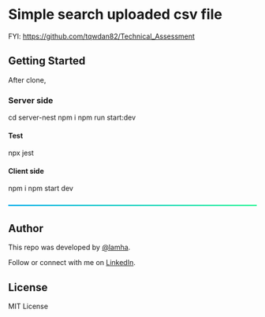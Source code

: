 # Simple search uploaded csv file

FYI: https://github.com/tqwdan82/Technical_Assessment

## Getting Started

After clone,

### Server side 
cd server-nest
npm i
npm run start:dev

#### Test
npx jest

#### Client side
npm i
npm start dev


<p><img type="separator" height=8px width="100%" src="https://github.com/HaLamUs/nft-drop/blob/main/assets/aqua.png"></p>

## Author

This repo was developed by [@lamha](https://github.com/HaLamUs).

Follow or connect with me on [LinkedIn](https://www.linkedin.com/in/lamhacs). 


## License

MIT License

